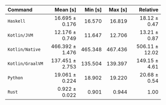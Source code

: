 | Command | Mean [s] | Min [s] | Max [s] | Relative |
|:---|---:|---:|---:|---:|
| `Haskell` | 16.695 ± 0.176 | 16.570 | 16.819 | 18.12 ± 0.47 |
| `Kotlin/JVM` | 12.176 ± 0.749 | 11.647 | 12.706 | 13.21 ± 0.87 |
| `Kotlin/Native` | 466.392 ± 1.476 | 465.348 | 467.436 | 506.11 ± 12.02 |
| `Kotlin/GraalVM` | 137.451 ± 2.753 | 135.504 | 139.397 | 149.15 ± 4.61 |
| `Python` | 19.061 ± 0.224 | 18.902 | 19.220 | 20.68 ± 0.54 |
| `Rust` | 0.922 ± 0.022 | 0.901 | 0.944 | 1.00 |
